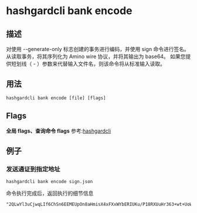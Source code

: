 # hashgardcli bank encode

## 描述

对使用 --generate-only 标志创建的事务进行编码，并使用 sign 命令进行签名。
从<file>读取事务，将其序列化为 Amino wire 协议，并将其输出为 base64。
如果您提供短划线（ - ）参数来代替输入文件名，则该命令将从标准输入读取。
## 用法

```shell
hashgardcli bank encode [file] [flags]
```
## Flags

**全局 flags、查询命令 flags** 参考:[hashgardcli](../README.md)

## 例子

### 发送通证到指定地址

```shell
hashgardcli bank encode sign.json
```

命令执行完成后，返回执行的细节信息

```txt
"2QLwYl3uCjwqLIf6ChSn6EEMEUpOn8aHmisX4xFXxWYbERIUKu/P18RXUuHr363+wt+UoWPHPGAaCgoEZ2FyZBICMTASBBDAmgwajgIKfiLB9+IIAhIm61rphyED30pWrLHFH6T+RX4kqgkSg8CvPDDkgSwwxpgMg2/CVB4SJuta6YchA5l0etexBHD8jaIC+QrpuVtxsRt5q1/3vx3ooQrZOOzCEibrWumHIQNRtYp0E4MQlDy4xrtq0zGNTCcGryjsh4yKOTIiThQP7RKLAQoFCAMSAWASQBJWW1uqYiw5nfvJhtVSz1WLkCva/+X4rbF7wzjbYmq1TxUs6n/A5G7MjwTgkDpn7jJIRbfktU6shclGbmhNuNoSQNo9kE5rVvHhLajjwJMnndI//e6vaYYN+ClfeYL36dMHe1dLpiqMo/xV/1k7w+4mDVktrLG8I6c7SLYIDnAk3gs="

```
